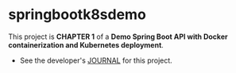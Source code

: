 # springbootk8sdemo

This project is **CHAPTER 1** of a **Demo Spring Boot API with Docker containerization and Kubernetes deployment**.  

* See the developer's [JOURNAL](JOURNAL.md) for this project.
